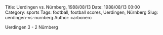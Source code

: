 Title: Uerdingen vs. Nürnberg, 1988/08/13
Date: 1988/08/13 00:00
Category: sports
Tags: football, football scores, Uerdingen, Nürnberg
Slug: uerdingen-vs-nurnberg
Author: carbonero


Uerdingen 3 - 2 Nürnberg

